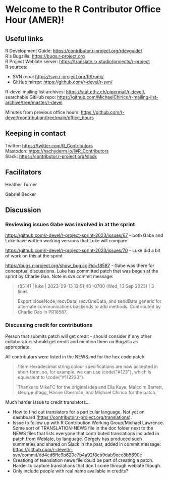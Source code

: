 # Welcome to the R Contributor Office Hour (AMER)!

## Useful links

R Development Guide: https://contributor.r-project.org/rdevguide/  
R's Bugzilla: https://bugs.r-project.org   
R Project Weblate server: https://translate.rx.studio/projects/r-project   
R sources: 
  - SVN repo: https://svn.r-project.org/R/trunk/
  - GitHub mirror: https://github.com/r-devel/r-svn/
  
R-devel mailing list archives: https://stat.ethz.ch/pipermail/r-devel/, searchable GitHub repo: https://github.com/MichaelChirico/r-mailing-list-archive/tree/master/r-devel  

Minutes from previous office hours: https://github.com/r-devel/rcontribution/tree/main/office_hours
  
## Keeping in contact

Twitter: https://twitter.com/R_Contributors  
Mastodon: https://hachyderm.io/@R_Contributors  
Slack: https://contributor.r-project.org/slack  

## Facilitators

Heather Turner 

Gabriel Becker

## Discussion

### Reviewing issues Gabe was involved in at the sprint

https://github.com/r-devel/r-project-sprint-2023/issues/67 - both Gabe and Luke have written working versions that Luke will compare

https://github.com/r-devel/r-project-sprint-2023/issues/70 - Luke did a bit of work on this at the sprint

https://bugs.r-project.org/show_bug.cgi?id=18587 - Gabe was there for conceptual discussions. Luke has committed patch that was begun at the sprint by Charlie Gao. Note in svn commit message:

> r85141 | luke | 2023-09-13 12:51:48 -0700 (Wed, 13 Sep 2023) | 3 lines
>
> Export closeNode, recvData, recvOneData, and sendData generic for alternate
communications backends to add methods. Contributed by Charlie Gao in PR18587.

### Discussing credit for contributions

Person that submits patch will get credit - should consider if any other collaborators should get credit and mention them on Bugzilla as appropriate.

All contributors were listed in the NEWS.md for the hex code patch:
    
> \item Hexadecimal string colour specifications are now accepted
      in short form, so, for example, we can use \code{"#123"}, which is
      equivalent to \code{"#112233"}.
>
>   Thanks to MikeFC for the original idea and Ella Kaye, Malcolm
    Barrett, George Stagg, Hanne Oberman, and Michael Chirico for the
    patch.
      
Much harder issue to credit translators...

 - How to find out translators for a particular language. Not yet on dashboard (https://contributor.r-project.org/translations). 
 - Issue to follow up with R Contribution Working Group/Michael Lawrence. Some sort of TRANSLATION-NEWS file in the doc folder next to the NEWS files that lists everyone that contributed translations included in patch from Weblate, by language. Gergely has produced such summaries and shared on Slack in the past, added in commit message: https://github.com/r-devel/r-svn/commit/dd4ed6ffc9b620c7b4a92f8cb9dab9ecc8b5890c
 - Creationg of teanslation news file could be part of creating a patch. Harder to capture translations that don't come through weblate though.
 - Only include people with real name available in credits?
